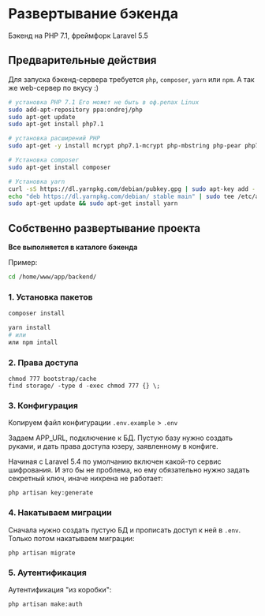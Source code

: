 # Развертывание бэкенда

Бэкенд на PHP 7.1, фреймфорк Laravel 5.5

## Предварительные действия

Для запуска бэкенд-сервера требуется `php`, `composer`, `yarn` или `npm`. А так же web-сервер по вкусу :)

```sh
# установка PHP 7.1 Его может не быть в оф.репах Linux
sudo add-apt-repository ppa:ondrej/php
sudo apt-get update
sudo apt-get install php7.1

# установка расширений PHP
sudo apt-get -y install mcrypt php7.1-mcrypt php-mbstring php-pear php7.1-dev php7.1-curl php7.1-gd php7.1-mysql php7.1-sqlite3 php7.1-pgsql php7.1-zip php-xdebug php7.1-xml

# Установка composer
sudo apt-get install composer

# Установка yarn
curl -sS https://dl.yarnpkg.com/debian/pubkey.gpg | sudo apt-key add -
echo "deb https://dl.yarnpkg.com/debian/ stable main" | sudo tee /etc/apt/sources.list.d/yarn.list
sudo apt-get update && sudo apt-get install yarn
```

## Собственно развертывание проекта

**Все выполняется в каталоге бэкенда**

Пример:

```sh
cd /home/www/app/backend/
```

### 1. Установка пакетов

```sh
composer install

yarn install
# или
или npm intall
```

### 2. Права доступа

```
chmod 777 bootstrap/cache
find storage/ -type d -exec chmod 777 {} \;
```

### 3. Конфигурация

Копируем файл конфигурации `.env.example` > `.env`

Задаем APP_URL, подключение к БД. Пустую базу нужно создать руками, и дать права доступа юзеру, заявленному в конфиге.

Начиная с Laravel 5.4 по умолчанию включен какой-то сервис шифрования. И это бы не проблема, но ему обязательно нужно задать секретный ключ, иначе нихрена не работает:

```
php artisan key:generate
```

### 4. Накатываем миграции

Сначала нужно создать пустую БД и прописать доступ к ней в `.env`. Только потом накатываем миграции:

```
php artisan migrate
```

### 5. Аутентификация

Аутентификация "из коробки":

```sh
php artisan make:auth
```
